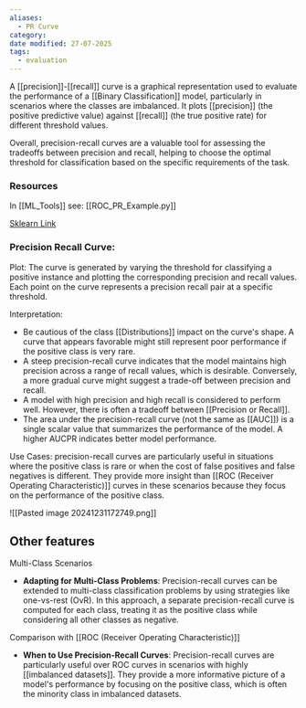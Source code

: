 ```yaml
---
aliases:
  - PR Curve
category: 
date modified: 27-07-2025
tags:
  - evaluation
---
```

A [[precision]]-[[recall]] curve is a graphical representation used to evaluate the performance of a [[Binary Classification]] model, particularly in scenarios where the classes are imbalanced. It plots [[precision]] (the positive predictive value) against [[recall]] (the true positive rate) for different threshold values.

Overall, precision-recall curves are a valuable tool for assessing the tradeoffs between precision and recall, helping to choose the optimal threshold for classification based on the specific requirements of the task.
### Resources

In [[ML_Tools]] see: [[ROC_PR_Example.py]]

[Sklearn Link](https://scikit-learn.org/1.5/auto_examples/model_selection/plot_precision_recall.html)
### Precision Recall Curve:

Plot: The curve is generated by varying the threshold for classifying a positive instance and plotting the corresponding precision and recall values. Each point on the curve represents a precision recall pair at a specific threshold.

Interpretation: 
- Be cautious of the class [[Distributions]] impact on the curve's shape. A curve that appears favorable might still represent poor performance if the positive class is very rare.
- A steep precision-recall curve indicates that the model maintains high precision across a range of recall values, which is desirable. Conversely, a more gradual curve might suggest a trade-off between precision and recall.
- A model with high precision and high recall is considered to perform well. However, there is often a tradeoff between [[Precision or Recall]].
- The area under the precision-recall curve (not the same as [[AUC]]) is a single scalar value that summarizes the performance of the model. A higher AUCPR indicates better model performance.

Use Cases: precision-recall curves are particularly useful in situations where the positive class is rare or when the cost of false positives and false negatives is different. They provide more insight than [[ROC (Receiver Operating Characteristic)]] curves in these scenarios because they focus on the performance of the positive class.
 
![[Pasted image 20241231172749.png]]

## Other features

Multi-Class Scenarios
- **Adapting for Multi-Class Problems**: Precision-recall curves can be extended to multi-class classification problems by using strategies like one-vs-rest (OvR). In this approach, a separate precision-recall curve is computed for each class, treating it as the positive class while considering all other classes as negative.

Comparison with [[ROC (Receiver Operating Characteristic)]]
- **When to Use Precision-Recall Curves**: Precision-recall curves are particularly useful over ROC curves in scenarios with highly [[imbalanced datasets]]. They provide a more informative picture of a model's performance by focusing on the positive class, which is often the minority class in imbalanced datasets.
